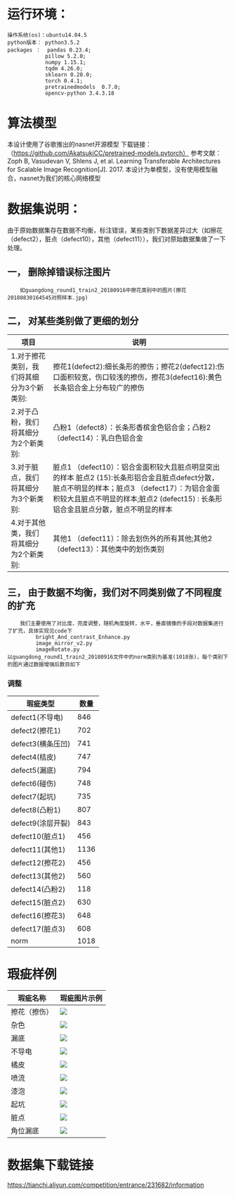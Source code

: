 # 运行环境：
    操作系统(os)：ubuntu14.04.5
    python版本： python3.5.2
    packages ：  pandas 0.23.4; 
                pillow 5.2.0;  
                numpy 1.15.1; 
                tqdm 4.26.0;  
                sklearn 0.20.0; 
                torch 0.4.1;
                pretrainedmodels  0.7.0;
                opencv-python 3.4.3.18
# 算法模型

本设计使用了谷歌推出的nasnet开源模型
下载链接： （https://github.com/AkatsukiCC/pretrained-models.pytorch）
参考文献：Zoph B, Vasudevan V, Shlens J, et al. Learning Transferable Architectures for Scalable Image Recognition[J]. 2017.
本设计为单模型，没有使用模型融合，nasnet为我们的核心网络模型

# 数据集说明：

  由于原始数据集存在数据不均衡，标注错误，某些类别下数据差异过大（如擦花（defect2），脏点（defect10），其他（defect11）），我们对原始数据集做了一下处理。
  
  ## 一， 删除掉错误标注图片
  
        如guangdong_round1_train2_20180916中擦花类别中的图片(擦花20180830164545对照样本.jpg)
        
  ## 二， 对某些类别做了更细的划分
|项目|说明|
| ---- | ---- |
|1.对于擦花类别，我们将其细分为3个新类别:|  擦花1(defect2):细长条形的擦伤；擦花2(defect12):伤口面积较宽，伤口较浅的擦伤，擦花3(defect16):黄色长条铝合金上分布较广的擦伤|
|2.对于凸粉，我们将其细分为2个新类别:|凸粉1（defect8）：长条形香槟金色铝合金；凸粉2 （defect14）：乳白色铝合金|
|3.对于脏点，我们将其细分为3个新类别:|脏点1 （defect10）：铝合金面积较大且脏点明显突出的样本 脏点2 (15):长条形铝合金且脏点defect分散，脏点不明显的样本；脏点3  （defect17）：为铝合金面积较大且脏点不明显的样本;脏点2   (defect15)  :  长条形铝合金且脏点分散，脏点不明显的样本|
|4.对于其他类，我们将其细分为2个新类别:|其他1 （defect11）：除去划伤外的所有其他;其他2（defect13）：其他类中的划伤类别|
             
  ## 三， 由于数据不均衡，我们对不同类别做了不同程度的扩充
        我们主要使用了对比度，亮度调整，随机角度旋转，水平，垂直镜像的手段对数据集进行了扩充，具体实现见code下
             bright_And_contrast_Enhance.py
             image_mirror_v2.py
             imageRotate.py
    以guangdong_round1_train2_20180916文件中的norm类别为基准(1018张)，每个类别下的图片通过数据增强后数目如下
    
### 调整

|瑕疵类型|数量|                                              
| -- | -- |                                                 
|defect1(不导电)|846|
|defect2(擦花1)|702|
|defect3(横条压凹)|741|
|defect4(桔皮)|747|
|defect5(漏底)|794|
|defect6(碰伤)|748|
|defect7(起坑)|735|
|defect8(凸粉1)|807|
|defect9(涂层开裂)|843|
|defect10(脏点1)|456|
|defect11(其他1)|1136|
|defect12(擦花2)|456|
|defect13(其他2)|560|
|defect14(凸粉2)|118|
|defect15(脏点2)|630|
|defect16(擦花3)|648|
|defect17(脏点3)|608|
|norm|1018|


# 瑕疵样例

| 瑕疵名称 |瑕疵图片示例 |
| ------ | ------ |
| 擦花（擦伤） |![](https://github.com/shenhongcai/ImageStore/blob/master/cahua.png)|
| 杂色 | ![](https://github.com/shenhongcai/ImageStore/blob/master/zase.png)|
| 漏底 | ![](https://github.com/shenhongcai/ImageStore/blob/master/loudi.png)|
| 不导电 | ![](https://github.com/shenhongcai/ImageStore/blob/master/budaodian.png)|
| 橘皮 | ![](https://github.com/shenhongcai/ImageStore/blob/master/jupi.png)|
| 喷流 | ![](https://github.com/shenhongcai/ImageStore/blob/master/penliu.png)|
| 漆泡 | ![](https://github.com/shenhongcai/ImageStore/blob/master/qipao.png)|
| 起坑 | ![](https://github.com/shenhongcai/ImageStore/blob/master/qikeng.png) |
| 脏点 | ![](https://github.com/shenhongcai/ImageStore/blob/master/zangdian.png) |
| 角位漏底 | ![](https://github.com/shenhongcai/ImageStore/blob/master/jiapweiloudi.png)|


# 数据集下载链接

https://tianchi.aliyun.com/competition/entrance/231682/information


